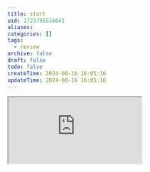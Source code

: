```yaml
---
title: start
uid: 1723795516641
aliases:
categories: []
tags:
  - review
archive: false
draft: false
todo: false
createTime: 2024-08-16 16:05:16
updateTime: 2024-08-16 16:05:16
---
```


<iframe
  class="iframe_full"
  src="https://dict.youdao.com/result?word=start&lang=en"
>
</iframe>
